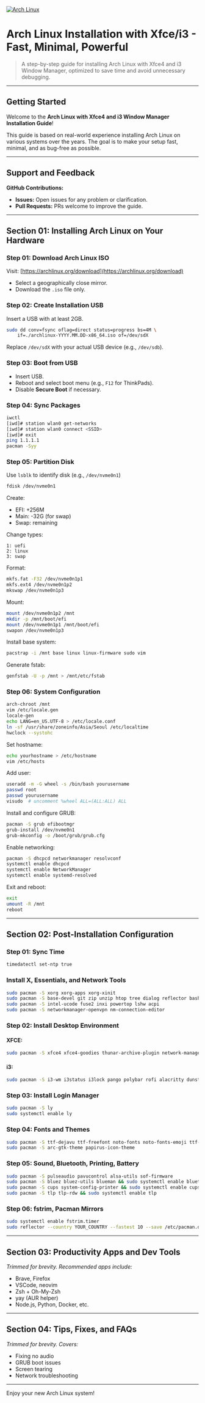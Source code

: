 [![Arch Linux](https://www.archlinux.org/static/logos/archlinux-logo-dark-90dpi.ebdee92a15b3.png)](https://archlinux.org)

# Arch Linux Installation with Xfce/i3 - Fast, Minimal, Powerful

> A step-by-step guide for installing Arch Linux with Xfce4 and i3 Window Manager, optimized to save time and avoid unnecessary debugging. 

---

## Getting Started

Welcome to the **Arch Linux with Xfce4 and i3 Window Manager Installation Guide**!

This guide is based on real-world experience installing Arch Linux on various systems over the years. The goal is to make your setup fast, minimal, and as bug-free as possible.

---

## Support and Feedback

**GitHub Contributions:**

- **Issues:** Open issues for any problem or clarification.
- **Pull Requests:** PRs welcome to improve the guide.

---

## Section 01: Installing Arch Linux on Your Hardware 

### Step 01: Download Arch Linux ISO

Visit: [https://archlinux.org/download](https://archlinux.org/download)

- Select a geographically close mirror.
- Download the `.iso` file only.

### Step 02: Create Installation USB

Insert a USB with at least 2GB.

```bash
sudo dd conv=fsync oflag=direct status=progress bs=4M \
    if=./archlinux-YYYY.MM.DD-x86_64.iso of=/dev/sdX
```

Replace `/dev/sdX` with your actual USB device (e.g., `/dev/sdb`).

### Step 03: Boot from USB

- Insert USB.
- Reboot and select boot menu (e.g., `F12` for ThinkPads).
- Disable **Secure Boot** if necessary.

### Step 04: Sync Packages

```bash
iwctl
[iwd]# station wlan0 get-networks
[iwd]# station wlan0 connect <SSID>
[iwd]# exit
ping 1.1.1.1
pacman -Syy
```

### Step 05: Partition Disk

Use `lsblk` to identify disk (e.g., `/dev/nvme0n1`)

```bash
fdisk /dev/nvme0n1
```

Create:
- EFI: +256M
- Main: -32G (for swap)
- Swap: remaining

Change types:

```
1: uefi
2: linux
3: swap
```

Format:

```bash
mkfs.fat -F32 /dev/nvme0n1p1
mkfs.ext4 /dev/nvme0n1p2
mkswap /dev/nvme0n1p3
```

Mount:

```bash
mount /dev/nvme0n1p2 /mnt
mkdir -p /mnt/boot/efi
mount /dev/nvme0n1p1 /mnt/boot/efi
swapon /dev/nvme0n1p3
```

Install base system:

```bash
pacstrap -i /mnt base linux linux-firmware sudo vim
```

Generate fstab:

```bash
genfstab -U -p /mnt > /mnt/etc/fstab
```

### Step 06: System Configuration

```bash
arch-chroot /mnt
vim /etc/locale.gen
locale-gen
echo LANG=en_US.UTF-8 > /etc/locale.conf
ln -sf /usr/share/zoneinfo/Asia/Seoul /etc/localtime
hwclock --systohc
```

Set hostname:

```bash
echo yourhostname > /etc/hostname
vim /etc/hosts
```

Add user:

```bash
useradd -m -G wheel -s /bin/bash yourusername
passwd root
passwd yourusername
visudo  # uncomment %wheel ALL=(ALL:ALL) ALL
```

Install and configure GRUB:

```bash
pacman -S grub efibootmgr
grub-install /dev/nvme0n1
grub-mkconfig -o /boot/grub/grub.cfg
```

Enable networking:

```bash
pacman -S dhcpcd networkmanager resolvconf
systemctl enable dhcpcd
systemctl enable NetworkManager
systemctl enable systemd-resolved
```

Exit and reboot:

```bash
exit
umount -R /mnt
reboot
```

---

## Section 02: Post-Installation Configuration 

### Step 01: Sync Time

```bash
timedatectl set-ntp true
```

### Install X, Essentials, and Network Tools

```bash
sudo pacman -S xorg xorg-apps xorg-xinit
sudo pacman -S base-devel git zip unzip htop tree dialog reflector bash-completion
sudo pacman -S intel-ucode fuse2 inxi powertop lshw acpi
sudo pacman -S networkmanager-openvpn nm-connection-editor
```

### Step 02: Install Desktop Environment

#### XFCE:

```bash
sudo pacman -S xfce4 xfce4-goodies thunar-archive-plugin network-manager-applet
```

#### i3:

```bash
sudo pacman -S i3-wm i3status i3lock pango polybar rofi alacritty dunst feh xss-lock flameshot gsimplecal yazi ueberzugpp
```

### Step 03: Install Login Manager

```bash
sudo pacman -S ly
sudo systemctl enable ly
```

### Step 04: Fonts and Themes

```bash
sudo pacman -S ttf-dejavu ttf-freefont noto-fonts noto-fonts-emoji ttf-ubuntu-font-family ttf-ibm-plex
sudo pacman -S arc-gtk-theme papirus-icon-theme
```

### Step 05: Sound, Bluetooth, Printing, Battery

```bash
sudo pacman -S pulseaudio pavucontrol alsa-utils sof-firmware
sudo pacman -S bluez bluez-utils blueman && sudo systemctl enable bluetooth
sudo pacman -S cups system-config-printer && sudo systemctl enable cups.service
sudo pacman -S tlp tlp-rdw && sudo systemctl enable tlp
```

### Step 06: fstrim, Pacman Mirrors

```bash
sudo systemctl enable fstrim.timer
sudo reflector --country YOUR_COUNTRY --fastest 10 --save /etc/pacman.d/mirrorlist
```

---

## Section 03: Productivity Apps and Dev Tools 

*Trimmed for brevity. Recommended apps include:*
- Brave, Firefox
- VSCode, neovim
- Zsh + Oh-My-Zsh
- yay (AUR helper)
- Node.js, Python, Docker, etc.

---

## Section 04: Tips, Fixes, and FAQs 

*Trimmed for brevity. Covers:*
- Fixing no audio
- GRUB boot issues
- Screen tearing
- Network troubleshooting

---
Enjoy your new Arch Linux system! 
